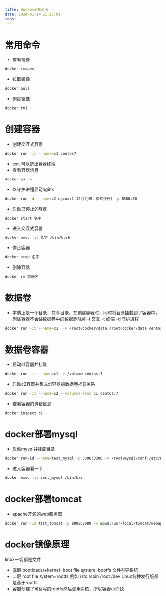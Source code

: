 ```yaml
---
title: Docker必知必会
date: 2024-01-14 21:25:01
tags:
---
```


# 常用命令
* 查看镜像
```bash
docker images
```
* 拉取镜像 
```bash
docker pull
```
* 删除镜像
```bash
docker rmi
```
# 创建容器
* 创建交互式容器 
```bash
docker run -it --name=c1 centos7
```
* exit 可以退出容器终端
* 查看容器信息
```bash
docker ps -a
```
* 以守护进程启动nginx
```bash
docker run -d --name=c2 nginx:1.12\(注释：斜杠换行) -p 8080:80
```
* 启动已停止的容器
```bash
docker start 名字
```
* 进入交互式容器 
```bash
docker exec -it 名字 /bin/bash
```
* 停止容器 
```bash
docker stop 名字
```
* 删除容器 
```bash
docker rm 容器名
```
# 数据卷
* 本质上是一个目录，共享目录，在创建容器时，同时将目录挂载到了容器中，删除容器不会讲数据卷中的数据删除掉 -i 交互 -t 终端 -d 守护进程
```bash
docker run -it --name=c1  -v /root/docker/data:/root/docker/data centos:7
```
# 数据卷容器
* 启动c1容器并挂载
```bash
docker run -it --name=c1 -v /volume centos:7
```
* 启动c2容器并集成c1容器的数据卷挂载关系
```bash
docker run -it --name=c2 --volumes-from c1 centos:7
```
* 查看容器的详细信息  
```bash
docker inspect c2
```
# docker部署mysql
* 启动mysql并挂载目录
```bash
docker run-id --name=test_mysql -p 3306:3306 -v /root/mysql/conf:/etc/mysql/conf.d -v /root/docker/logs:/logs -v /root/mysql/data:/var/lib/mysql -e MYSQL_ROOT_PASSWORD=5201314 mysql:5.6
```
* 进入容器看一下 
```bash
docker exec -it test_mysql /bin/bash
```
# docker部署tomcat
* apache开源的web服务器
```bash
docker run -id test_tomcat -p 8080:8080 -v &pwd:/usr/local/tomcat/webapps tomcat
```
# docker镜像原理
linux一切都是文件
* 底层 bootloader+kernel=boot file system=bootfs 文件引导系统
* 二层 root file system=rootfs 例如 /etc /sbin /root /dev Linux各种发行版都是基于rootfs
* 容器创建了可读写的rootfs然后调用内核，所以容器小而快
